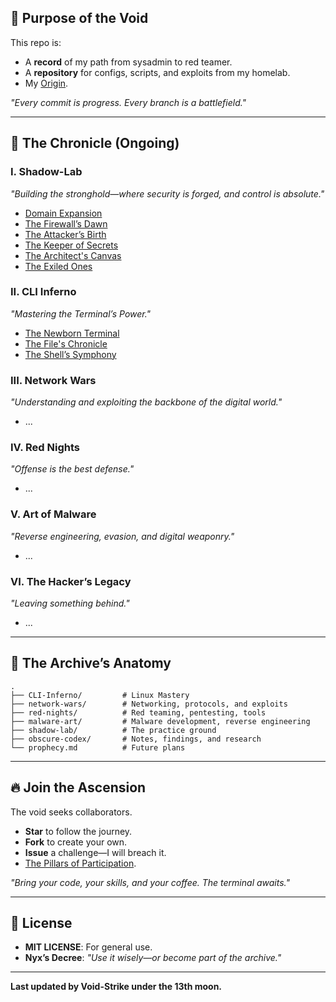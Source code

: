 ## 🎯 **Purpose of the Void**

This repo is:

- A **record** of my path from sysadmin to red teamer.
- A **repository** for configs, scripts, and exploits from my homelab.
- My [Origin](Extras/The%20Spark%20of%20a%20Cyber%20Odyssey.md).

_"Every commit is progress. Every branch is a battlefield."_

---

## 📖 **The Chronicle (Ongoing)**

### I. Shadow-Lab

_"Building the stronghold—where security is forged, and control is absolute."_

- [Domain Expansion](Shadow-Lab/VirtualBox.md)
- [The Firewall’s Dawn](Shadow-Lab/OpnSense.md)
- [The Attacker’s Birth](Shadow-Lab/AthenaOS.md)
- [The Keeper of Secrets](Shadow-Lab/Ubuntu-Server.md)
- [The Architect's Canvas](Shadow-Lab/Arch.md)
- [The Exiled Ones](Shadow-Lab/Targets.md)

### II. CLI Inferno

_"Mastering the Terminal’s Power."_

- [The Newborn Terminal](CLI-Inferno/Unix-Command.md)
- [The File's Chronicle](CLI-Inferno/Files.md)
- [The Shell’s Symphony](CLI-Inferno/Shell-Scripting.md)

### III. Network Wars

_"Understanding and exploiting the backbone of the digital world."_

- ...

### IV. Red Nights

_"Offense is the best defense."_

- ...

### V. Art of Malware

_"Reverse engineering, evasion, and digital weaponry."_

- ...

### VI. The Hacker’s Legacy

_"Leaving something behind."_

- ...

---

## 🌌 **The Archive’s Anatomy**

```plaintext
.  
├── CLI-Inferno/         # Linux Mastery  
├── network-wars/        # Networking, protocols, and exploits  
├── red-nights/          # Red teaming, pentesting, tools  
├── malware-art/         # Malware development, reverse engineering  
├── shadow-lab/          # The practice ground  
├── obscure-codex/       # Notes, findings, and research  
└── prophecy.md          # Future plans  
```

---

## 🔥 **Join the Ascension**

The void seeks collaborators.

- **Star** to follow the journey.
- **Fork** to create your own.
- **Issue** a challenge—I will breach it.
- [The Pillars of Participation](Extras/The%20Pillars%20of%20Participation.md).

_"Bring your code, your skills, and your coffee. The terminal awaits."_

---

## 📜 **License**

- **MIT LICENSE**: For general use.
- **Nyx’s Decree**: _"Use it wisely—or become part of the archive."_

---

**Last updated by Void-Strike under the 13th moon.**